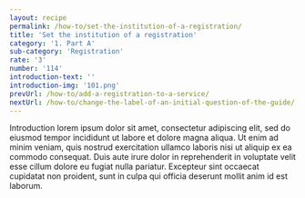 ```yaml
---
layout: recipe
permalink: /how-to/set-the-institution-of-a-registration/
title: 'Set the institution of a registration'
category: '1. Part A'
sub-category: 'Registration'
rate: '3'
number: '114'
introduction-text: ''
introduction-img: '101.png'
prevUrl: /how-to/add-a-registration-to-a-service/
nextUrl: /how-to/change-the-label-of-an-initial-question-of-the-guide/
---
```


Introduction lorem ipsum dolor sit amet, consectetur adipiscing elit, sed do eiusmod tempor incididunt ut labore et dolore magna aliqua. Ut enim ad minim veniam, quis nostrud exercitation ullamco laboris nisi ut aliquip ex ea commodo consequat. Duis aute irure dolor in reprehenderit in voluptate velit esse cillum dolore eu fugiat nulla pariatur. Excepteur sint occaecat cupidatat non proident, sunt in culpa qui officia deserunt mollit anim id est laborum.

